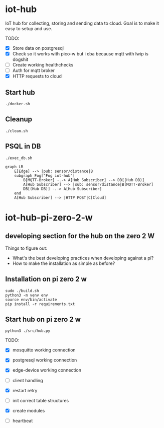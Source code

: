 # iot-hub

IoT hub for collecting, storing and sending data to cloud.
Goal is to make it easy to setup and use.

TODO:
- [x] Store data on postgresql
- [x] Check so it works with pico-w but i cba because mqtt with lwip is dogshit
- [ ] Create working healthchecks
- [ ] Auth for mqtt broker
- [x] HTTP requests to cloud

## Start hub
```
./docker.sh
```

## Cleanup
```
./clean.sh
```

## PSQL in DB
```
./exec_db.sh
```

```mermaid
graph LR
    E[Edge] --> |pub: sensor/distance|B
    subgraph Fog["Fog iot-hub"]
        B[MQTT-Broker] -.-> A[Hub Subscriber] --> DB[(Hub DB)]
        A[Hub Subscriber] --> |sub: sensor/distance|B[MQTT-Broker]
        DB[(Hub DB)] -.-> A[Hub Subscriber]
    end
    A[Hub Subscriber] --> |HTTP POST|C[Cloud]
```

# iot-hub-pi-zero-2-w

## developing section for the hub on the zero 2 W

Things to figure out:
- What's the best developing practices when developing against a pi?
- How to make the installation as simple as before?

## Installation on pi zero 2 w
```
sudo ./build.sh
python3 -m venv env
source env/bin/activate
pip install -r requirements.txt
```

## Start hub on pi zero 2 w
```
python3 ./src/hub.py
```

TODO:
- [x] mosquitto working connection
- [x] postgresql working connection
- [x] edge-device working connection
- [ ] client handling
- [x] restart retry
- [ ] init correct table structures
- [x] create modules
- [ ] heartbeat

